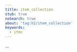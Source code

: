 ```yaml
---
title: item_collection
stub: true
noSearch: true
about: 'tag:h2/item_collection'
keywords:
  - itmc
---
```

...
